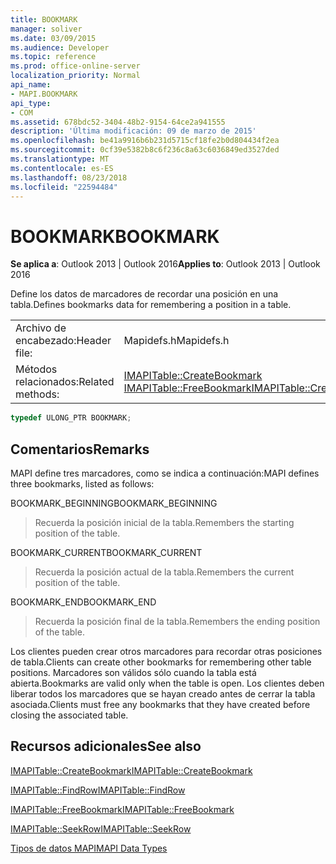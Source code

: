 ```yaml
---
title: BOOKMARK
manager: soliver
ms.date: 03/09/2015
ms.audience: Developer
ms.topic: reference
ms.prod: office-online-server
localization_priority: Normal
api_name:
- MAPI.BOOKMARK
api_type:
- COM
ms.assetid: 678bdc52-3404-48b2-9154-64ce2a941555
description: 'Última modificación: 09 de marzo de 2015'
ms.openlocfilehash: be41a9916b6b231d5715cf18fe2b0d804434f2ea
ms.sourcegitcommit: 0cf39e5382b8c6f236c8a63c6036849ed3527ded
ms.translationtype: MT
ms.contentlocale: es-ES
ms.lasthandoff: 08/23/2018
ms.locfileid: "22594484"
---
```

# <a name="bookmark"></a><span data-ttu-id="94286-103">BOOKMARK</span><span class="sxs-lookup"><span data-stu-id="94286-103">BOOKMARK</span></span>

  
  
<span data-ttu-id="94286-104">**Se aplica a**: Outlook 2013 | Outlook 2016</span><span class="sxs-lookup"><span data-stu-id="94286-104">**Applies to**: Outlook 2013 | Outlook 2016</span></span> 
  
<span data-ttu-id="94286-105">Define los datos de marcadores de recordar una posición en una tabla.</span><span class="sxs-lookup"><span data-stu-id="94286-105">Defines bookmarks data for remembering a position in a table.</span></span> 
  
|||
|:-----|:-----|
|<span data-ttu-id="94286-106">Archivo de encabezado:</span><span class="sxs-lookup"><span data-stu-id="94286-106">Header file:</span></span>  <br/> |<span data-ttu-id="94286-107">Mapidefs.h</span><span class="sxs-lookup"><span data-stu-id="94286-107">Mapidefs.h</span></span>  <br/> |
|<span data-ttu-id="94286-108">Métodos relacionados:</span><span class="sxs-lookup"><span data-stu-id="94286-108">Related methods:</span></span>  <br/> |<span data-ttu-id="94286-109">[IMAPITable::CreateBookmark](imapitable-createbookmark.md) [IMAPITable::FreeBookmark](imapitable-freebookmark.md)</span><span class="sxs-lookup"><span data-stu-id="94286-109">[IMAPITable::CreateBookmark](imapitable-createbookmark.md)[IMAPITable::FreeBookmark](imapitable-freebookmark.md)</span></span> <br/> |
   
```cpp
typedef ULONG_PTR BOOKMARK;
```

## <a name="remarks"></a><span data-ttu-id="94286-110">Comentarios</span><span class="sxs-lookup"><span data-stu-id="94286-110">Remarks</span></span>

<span data-ttu-id="94286-111">MAPI define tres marcadores, como se indica a continuación:</span><span class="sxs-lookup"><span data-stu-id="94286-111">MAPI defines three bookmarks, listed as follows:</span></span>
  
<span data-ttu-id="94286-112">BOOKMARK_BEGINNING</span><span class="sxs-lookup"><span data-stu-id="94286-112">BOOKMARK_BEGINNING</span></span> 
  
> <span data-ttu-id="94286-113">Recuerda la posición inicial de la tabla.</span><span class="sxs-lookup"><span data-stu-id="94286-113">Remembers the starting position of the table.</span></span> 
    
<span data-ttu-id="94286-114">BOOKMARK_CURRENT</span><span class="sxs-lookup"><span data-stu-id="94286-114">BOOKMARK_CURRENT</span></span> 
  
> <span data-ttu-id="94286-115">Recuerda la posición actual de la tabla.</span><span class="sxs-lookup"><span data-stu-id="94286-115">Remembers the current position of the table.</span></span>
    
<span data-ttu-id="94286-116">BOOKMARK_END</span><span class="sxs-lookup"><span data-stu-id="94286-116">BOOKMARK_END</span></span> 
  
> <span data-ttu-id="94286-117">Recuerda la posición final de la tabla.</span><span class="sxs-lookup"><span data-stu-id="94286-117">Remembers the ending position of the table.</span></span>
    
<span data-ttu-id="94286-118">Los clientes pueden crear otros marcadores para recordar otras posiciones de tabla.</span><span class="sxs-lookup"><span data-stu-id="94286-118">Clients can create other bookmarks for remembering other table positions.</span></span> <span data-ttu-id="94286-119">Marcadores son válidos sólo cuando la tabla está abierta.</span><span class="sxs-lookup"><span data-stu-id="94286-119">Bookmarks are valid only when the table is open.</span></span> <span data-ttu-id="94286-120">Los clientes deben liberar todos los marcadores que se hayan creado antes de cerrar la tabla asociada.</span><span class="sxs-lookup"><span data-stu-id="94286-120">Clients must free any bookmarks that they have created before closing the associated table.</span></span> 
  
## <a name="see-also"></a><span data-ttu-id="94286-121">Recursos adicionales</span><span class="sxs-lookup"><span data-stu-id="94286-121">See also</span></span>



[<span data-ttu-id="94286-122">IMAPITable::CreateBookmark</span><span class="sxs-lookup"><span data-stu-id="94286-122">IMAPITable::CreateBookmark</span></span>](imapitable-createbookmark.md)
  
[<span data-ttu-id="94286-123">IMAPITable::FindRow</span><span class="sxs-lookup"><span data-stu-id="94286-123">IMAPITable::FindRow</span></span>](imapitable-findrow.md)
  
[<span data-ttu-id="94286-124">IMAPITable::FreeBookmark</span><span class="sxs-lookup"><span data-stu-id="94286-124">IMAPITable::FreeBookmark</span></span>](imapitable-freebookmark.md)
  
[<span data-ttu-id="94286-125">IMAPITable::SeekRow</span><span class="sxs-lookup"><span data-stu-id="94286-125">IMAPITable::SeekRow</span></span>](imapitable-seekrow.md)


[<span data-ttu-id="94286-126">Tipos de datos MAPI</span><span class="sxs-lookup"><span data-stu-id="94286-126">MAPI Data Types</span></span>](mapi-data-types.md)

